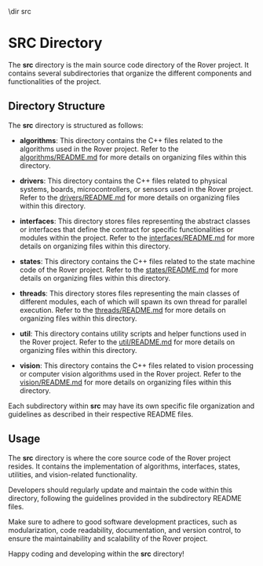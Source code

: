 \dir src

# SRC Directory

The **src** directory is the main source code directory of the Rover project. It contains several subdirectories that organize the different components and functionalities of the project.

## Directory Structure

The **src** directory is structured as follows:

- **algorithms**: This directory contains the C++ files related to the algorithms used in the Rover project. Refer to the [algorithms/README.md](algorithms/README.md) for more details on organizing files within this directory.

- **drivers**: This directory contains the C++ files related to physical systems, boards, microcontrollers, or sensors used in the Rover project. Refer to the [drivers/README.md](drivers/README.md) for more details on organizing files within this directory.

- **interfaces**: This directory stores files representing the abstract classes or interfaces that define the contract for specific functionalities or modules within the project. Refer to the [interfaces/README.md](interfaces/README.md) for more details on organizing files within this directory.

- **states**: This directory contains the C++ files related to the state machine code of the Rover project. Refer to the [states/README.md](states/README.md) for more details on organizing files within this directory.

- **threads**: This directory stores files representing the main classes of different modules, each of which will spawn its own thread for parallel execution. Refer to the [threads/README.md](threads/README.md) for more details on organizing files within this directory.

- **util**: This directory contains utility scripts and helper functions used in the Rover project. Refer to the [util/README.md](util/README.md) for more details on organizing files within this directory.

- **vision**: This directory contains the C++ files related to vision processing or computer vision algorithms used in the Rover project. Refer to the [vision/README.md](vision/README.md) for more details on organizing files within this directory.

Each subdirectory within **src** may have its own specific file organization and guidelines as described in their respective README files.

## Usage

The **src** directory is where the core source code of the Rover project resides. It contains the implementation of algorithms, interfaces, states, utilities, and vision-related functionality.

Developers should regularly update and maintain the code within this directory, following the guidelines provided in the subdirectory README files.

Make sure to adhere to good software development practices, such as modularization, code readability, documentation, and version control, to ensure the maintainability and scalability of the Rover project.

Happy coding and developing within the **src** directory!